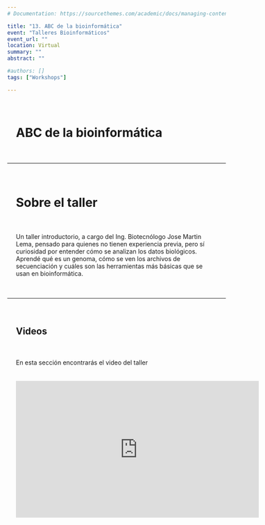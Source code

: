 ```yaml
---
# Documentation: https://sourcethemes.com/academic/docs/managing-content/

title: "13. ABC de la bioinformática"
event: "Talleres Bioinformáticos"
event_url: ""
location: Virtual
summary: ""
abstract: ""

#authors: []
tags: ["Workshops"]

---
```

<div style="display: grid; grid-template-columns: 1fr; gap: 20px; padding: 20px;">

# ABC de la bioinformática

</div>

--- 

<div style="display: grid; grid-template-columns: 1fr; gap: 20px; padding: 20px;">

# Sobre el taller 

Un taller introductorio, a cargo del Ing. Biotecnólogo Jose Martin Lema, pensado para quienes no tienen experiencia previa, pero sí curiosidad por entender cómo se analizan los datos biológicos. Aprendé qué es un genoma, cómo se ven los archivos de secuenciación y cuáles son las herramientas más básicas que se usan en bioinformática.

</div>
</div>


--- 

<div style="display: grid; grid-template-columns: 1fr; gap: 20px; padding: 20px;">

## Videos
En esta sección encontrarás el video del taller

<iframe width="560" height="315" src="https://www.youtube.com/embed/q4C-kd2jCoQ?si=GKWJoFfQLdyJ8x5H" title="YouTube video player" frameborder="0" allow="accelerometer; autoplay; clipboard-write; encrypted-media; gyroscope; picture-in-picture; web-share" referrerpolicy="strict-origin-when-cross-origin" allowfullscreen></iframe>


